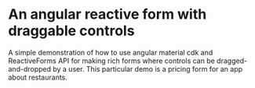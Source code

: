 # An angular reactive form with draggable controls

A simple demonstration of how to use angular material cdk and ReactiveForms API for making rich forms where controls can be dragged-and-dropped by a user. This particular demo is a pricing form for an app about restaurants. 
